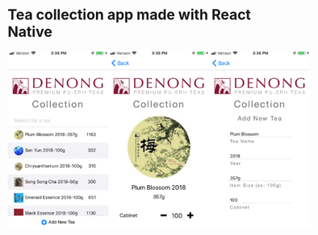 # Tea collection app made with React Native

<div style="display: flex; flexDirection: row; justifyContent: space-between">
<img src="Tea_List.PNG" alt="Tea List Screenshot" width="200"/>
<img src="Tea_Detail.PNG" alt="Tea Detail Screenshot" width="200"/>
<img src="Add_New_Tea.PNG" alt="Add New Tea Screenshot" width="200"/>
</div>


